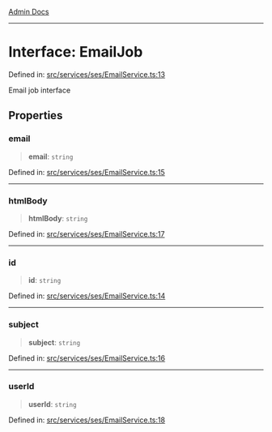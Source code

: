 [Admin Docs](/)

***

# Interface: EmailJob

Defined in: [src/services/ses/EmailService.ts:13](https://github.com/Sourya07/talawa-api/blob/ead7a48e0174153214ee7311f8b242ee1c1a12ca/src/services/ses/EmailService.ts#L13)

Email job interface

## Properties

### email

> **email**: `string`

Defined in: [src/services/ses/EmailService.ts:15](https://github.com/Sourya07/talawa-api/blob/ead7a48e0174153214ee7311f8b242ee1c1a12ca/src/services/ses/EmailService.ts#L15)

***

### htmlBody

> **htmlBody**: `string`

Defined in: [src/services/ses/EmailService.ts:17](https://github.com/Sourya07/talawa-api/blob/ead7a48e0174153214ee7311f8b242ee1c1a12ca/src/services/ses/EmailService.ts#L17)

***

### id

> **id**: `string`

Defined in: [src/services/ses/EmailService.ts:14](https://github.com/Sourya07/talawa-api/blob/ead7a48e0174153214ee7311f8b242ee1c1a12ca/src/services/ses/EmailService.ts#L14)

***

### subject

> **subject**: `string`

Defined in: [src/services/ses/EmailService.ts:16](https://github.com/Sourya07/talawa-api/blob/ead7a48e0174153214ee7311f8b242ee1c1a12ca/src/services/ses/EmailService.ts#L16)

***

### userId

> **userId**: `string`

Defined in: [src/services/ses/EmailService.ts:18](https://github.com/Sourya07/talawa-api/blob/ead7a48e0174153214ee7311f8b242ee1c1a12ca/src/services/ses/EmailService.ts#L18)
